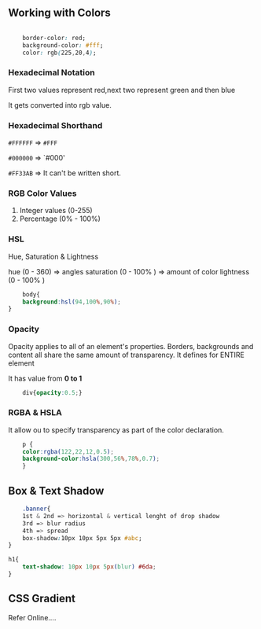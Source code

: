 ## Working with Colors


```css

	border-color: red;
	background-color: #fff;
	color: rgb(225,20,4);

```

### Hexadecimal Notation


First two values represent red,next two represent green and then blue

It gets converted into rgb value.

### Hexadecimal Shorthand

`#FFFFFF` => `#FFF`

`#000000` => `#000'

`#FF33AB` => It can't be written short.

### RGB Color Values

1. Integer values (0-255)
2. Percentage (0% - 100%)

### HSL

Hue, Saturation & Lightness

hue (0 - 360) => angles
saturation (0 - 100% ) => amount of color
lightness (0 - 100% ) 

```css
	body{
	background:hsl(94,100%,90%);	
}
```

### Opacity

Opacity applies to all of an element's properties. Borders, backgrounds and content all share the same amount of transparency. It defines for ENTIRE element

It has value from **0 to 1**


```css
	div{opacity:0.5;}
```

### RGBA & HSLA

It allow ou to specify transparency as part of the color declaration.

```css
	p {
	color:rgba(122,22,12,0.5);
	background-color:hsla(300,56%,78%,0.7);
	}
```

## Box & Text Shadow

```css
	.banner{
	1st & 2nd => horizontal & vertical lenght of drop shadow
	3rd => blur radius
	4th => spread 
	box-shadow:10px 10px 5px 5px #abc;
}

h1{
	text-shadow: 10px 10px 5px(blur) #6da;
}

```

## CSS Gradient

Refer Online....
